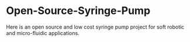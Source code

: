 # Open-Source-Syringe-Pump
Here is an open source and low cost syringe pump project for soft robotic and micro-fluidic applications.
